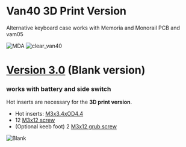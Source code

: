 # Van40 3D Print Version
Alternative keyboard case works with Memoria and Monorail PCB and vam05

![MDA](https://github.com/user-attachments/assets/16d3830c-02ab-4780-b57f-f8d2f6dc5c73)
![clear_van40](https://github.com/user-attachments/assets/412d8054-8d83-4a12-a063-9d29db8eb9f2)

# [Version 3.0](https://github.com/Gasiro/VAN40/releases/tag/switchcover) (Blank version)
### works with battery and side switch

Hot inserts are necessary for the **3D print version**.
- Hot inserts: [M3x3.4xOD4.4](https://www.aliexpress.com/item/1005006356290627.html?src=google&pdp_npi=4%40dis!GBP!3.38!3.38!!!!!%40!12000036872725928!ppc!!!&src=google&albch=shopping&acnt=494-037-6276&isdl=y&slnk=&plac=&mtctp=&albbt=Google_7_shopping&aff_platform=google&aff_short_key=UneMJZVf&gclsrc=aw.ds&&albagn=888888&&ds_e_adid=&ds_e_matchtype=&ds_e_device=c&ds_e_network=x&ds_e_product_group_id=&ds_e_product_id=en1005006356290627&ds_e_product_merchant_id=742655322&ds_e_product_country=GB&ds_e_product_language=en&ds_e_product_channel=online&ds_e_product_store_id=&ds_url_v=2&albcp=17859500389&albag=&isSmbAutoCall=false&needSmbHouyi=false&gad_source=1&gad_campaignid=17190468917&gbraid=0AAAAADznYb9b8KNVFdAcpdxbjGoboRsuW&gclid=Cj0KCQjwsNnCBhDRARIsAEzia4BVRV9nXxjyE1-QEXv_xUp7UfNYkaS42KnwxZAhh2wwlwf_YP89aIgaArg0EALw_wcB)
- 12 [M3x12 screw](https://www.aliexpress.com/item/1005005879037174.html?algo_pvid=e74584ab-e7ec-472c-a8ec-bfce19a34532&algo_exp_id=e74584ab-e7ec-472c-a8ec-bfce19a34532-11&pdp_ext_f=%7B%22order%22%3A%227705%22%2C%22eval%22%3A%221%22%7D&pdp_npi=4%40dis%21GBP%210.83%210.76%21%21%211.09%211.00%21%4021038e6617505118618857584e0698%2112000034679037238%21sea%21UK%210%21ABX&curPageLogUid=qB18UO9GHkGj&utparam-url=scene%3Asearch%7Cquery_from%3A)
- (Optional keeb foot) 2 [M3x12 grub screw](https://www.aliexpress.com/item/4001081433504.html?spm=a2g0o.productlist.main.9.74360UR60UR6MI&algo_pvid=0724da7e-05d4-4afc-bdc6-ee8607c873b5&algo_exp_id=0724da7e-05d4-4afc-bdc6-ee8607c873b5-8&pdp_ext_f=%7B%22order%22%3A%222171%22%2C%22eval%22%3A%221%22%7D&pdp_npi=4%40dis%21GBP%210.92%210.76%21%21%211.21%211.00%21%402103985c17505117984618447e1232%2110000014240309977%21sea%21UK%210%21ABX&curPageLogUid=DRQC3uFEMHZT&utparam-url=scene%3Asearch%7Cquery_from%3A) 

![Blank](https://github.com/user-attachments/assets/cb1f4d95-1466-4a62-b7d3-58785d04ee47)

